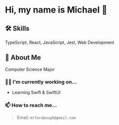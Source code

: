 
# Hi, my name is Michael 👋

## 🛠 Skills
TypeScript, React, JavaScript, Jest, Web Development

## 🚀 About Me
Computer Science Major

### 👩‍💻 I'm currently working on...

- Learning Swift & SwiftUI

### 📫 How to reach me...

> Email: `mrfarabough@gmail.com`

